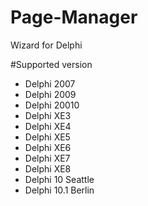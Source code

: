 # Page-Manager
Wizard for Delphi

#Supported version
 - Delphi 2007
 - Delphi 2009 
 - Delphi 20010
 - Delphi XE3 
 - Delphi XE4 
 - Delphi XE5
 - Delphi XE6
 - Delphi XE7
 - Delphi XE8 
 - Delphi 10 Seattle
 - Delphi 10.1 Berlin
